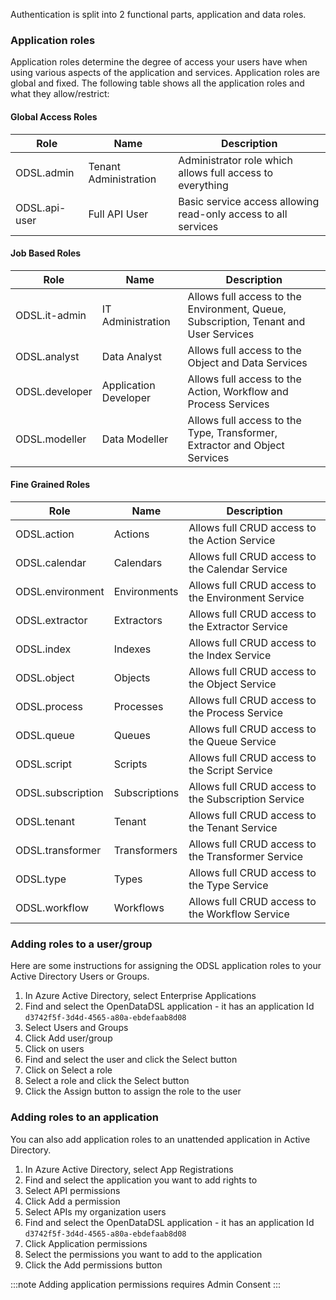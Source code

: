 Authentication is split into 2 functional parts, application and data roles.

### Application roles

Application roles determine the degree of access your users have when using various aspects of the application and services. Application roles are global and fixed. The following table shows all the application roles and what they allow/restrict:

#### Global Access Roles

| **Role** | **Name** | **Description** |
|-|-|-|
|ODSL.admin|Tenant Administration|Administrator role which allows full access to everything|
|ODSL.api-user|Full API User|Basic service access allowing read-only access to all services|


#### Job Based Roles

| **Role** | **Name** | **Description** |
|-|-|-|
|ODSL.it-admin|IT Administration|Allows full access to the Environment, Queue, Subscription, Tenant and User Services|
|ODSL.analyst|Data Analyst|Allows full access to the Object and Data Services|
|ODSL.developer|Application Developer|Allows full access to the Action, Workflow and Process Services|
|ODSL.modeller|Data Modeller|Allows full access to the Type, Transformer, Extractor and Object Services|

#### Fine Grained Roles

| **Role** | **Name** | **Description** |
|-|-|-|
|ODSL.action|Actions|Allows full CRUD access to the Action Service|
|ODSL.calendar|Calendars|Allows full CRUD access to the Calendar Service|
|ODSL.environment|Environments|Allows full CRUD access to the Environment Service|
|ODSL.extractor|Extractors|Allows full CRUD access to the Extractor Service|
|ODSL.index|Indexes|Allows full CRUD access to the Index Service|
|ODSL.object|Objects|Allows full CRUD access to the Object Service|
|ODSL.process|Processes|Allows full CRUD access to the Process Service|
|ODSL.queue|Queues|Allows full CRUD access to the Queue Service|
|ODSL.script|Scripts|Allows full CRUD access to the Script Service|
|ODSL.subscription|Subscriptions|Allows full CRUD access to the Subscription Service|
|ODSL.tenant|Tenant|Allows full CRUD access to the Tenant Service|
|ODSL.transformer|Transformers|Allows full CRUD access to the Transformer Service|
|ODSL.type|Types|Allows full CRUD access to the Type Service|
|ODSL.workflow|Workflows|Allows full CRUD access to the Workflow Service|

### Adding roles to a user/group
Here are some instructions for assigning the ODSL application roles to your Active Directory Users or Groups.

1. In Azure Active Directory, select Enterprise Applications
2. Find and select the OpenDataDSL application - it has an application Id `d3742f5f-3d4d-4565-a80a-ebdefaab8d08`
3. Select Users and Groups
4. Click Add user/group
5. Click on users
6. Find and select the user and click the Select button
7. Click on Select a role
8. Select a role and click the Select button
9. Click the Assign button to assign the role to the user

### Adding roles to an application
You can also add application roles to an unattended application in Active Directory.

1. In Azure Active Directory, select App Registrations
2. Find and select the application you want to add rights to
3. Select API permissions
4. Click Add a permission
5. Select APIs my organization users
6. Find and select the OpenDataDSL application - it has an application Id `d3742f5f-3d4d-4565-a80a-ebdefaab8d08`
7. Click Application permissions
8. Select the permissions you want to add to the application
9. Click the Add permissions button

:::note
Adding application permissions requires Admin Consent
:::

